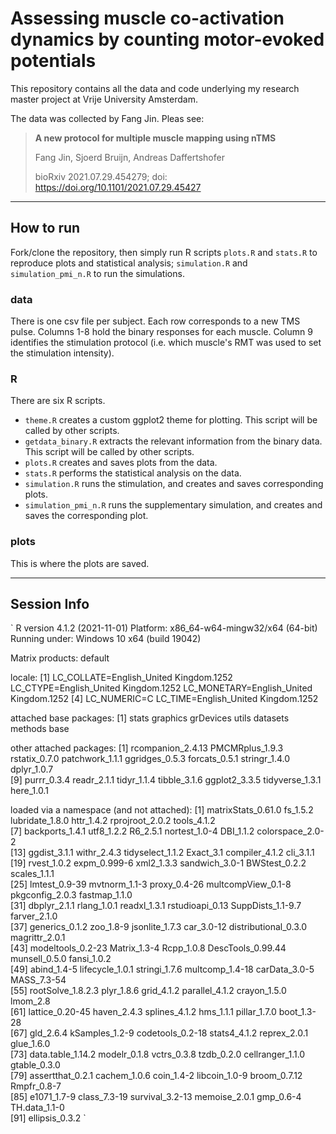 # Assessing muscle co-activation dynamics by counting motor-evoked potentials

This repository contains all the data and code underlying my research master project at Vrije University Amsterdam.

The data was collected by Fang Jin. Pleas see:

> __A new protocol for multiple muscle mapping using nTMS__
> 
> Fang Jin, Sjoerd Bruijn, Andreas Daffertshofer
> 
> bioRxiv 2021.07.29.454279; doi: <https://doi.org/10.1101/2021.07.29.45427>

***

## How to run

Fork/clone the repository, then simply run R scripts `plots.R` and `stats.R` to reproduce plots and statistical analysis; `simulation.R` and `simulation_pmi_n.R` to run the simulations. 

### data

There is one csv file per subject. Each row corresponds to a new TMS pulse. Columns 1-8 hold the binary responses for each muscle. Column 9 identifies the stimulation protocol (i.e. which muscle's RMT was used to set the stimulation intensity).

### R

There are six R scripts.

- `theme.R` creates a custom ggplot2 theme for plotting. This script will be called by other scripts. 
- `getdata_binary.R` extracts the relevant information from the binary data. This script will be called by other scripts.
- `plots.R` creates and saves plots from the data. 
- `stats.R` performs the statistical analysis on the data. 
- `simulation.R` runs the stimulation, and creates and saves corresponding plots. 
- `simulation_pmi_n.R` runs the supplementary simulation, and creates and saves the corresponding plot. 

### plots

This is where the plots are saved. 

***

## Session Info

`
R version 4.1.2 (2021-11-01)
Platform: x86_64-w64-mingw32/x64 (64-bit)
Running under: Windows 10 x64 (build 19042)

Matrix products: default

locale:
[1] LC_COLLATE=English_United Kingdom.1252  LC_CTYPE=English_United Kingdom.1252    LC_MONETARY=English_United Kingdom.1252
[4] LC_NUMERIC=C                            LC_TIME=English_United Kingdom.1252    

attached base packages:
[1] stats     graphics  grDevices utils     datasets  methods   base     

other attached packages:
 [1] rcompanion_2.4.13 PMCMRplus_1.9.3   rstatix_0.7.0     patchwork_1.1.1   ggridges_0.5.3    forcats_0.5.1     stringr_1.4.0     dplyr_1.0.7      
 [9] purrr_0.3.4       readr_2.1.1       tidyr_1.1.4       tibble_3.1.6      ggplot2_3.3.5     tidyverse_1.3.1   here_1.0.1       

loaded via a namespace (and not attached):
 [1] matrixStats_0.61.0   fs_1.5.2             lubridate_1.8.0      httr_1.4.2           rprojroot_2.0.2      tools_4.1.2         
 [7] backports_1.4.1      utf8_1.2.2           R6_2.5.1             nortest_1.0-4        DBI_1.1.2            colorspace_2.0-2    
[13] ggdist_3.1.1         withr_2.4.3          tidyselect_1.1.2     Exact_3.1            compiler_4.1.2       cli_3.1.1           
[19] rvest_1.0.2          expm_0.999-6         xml2_1.3.3           sandwich_3.0-1       BWStest_0.2.2        scales_1.1.1        
[25] lmtest_0.9-39        mvtnorm_1.1-3        proxy_0.4-26         multcompView_0.1-8   pkgconfig_2.0.3      fastmap_1.1.0       
[31] dbplyr_2.1.1         rlang_1.0.1          readxl_1.3.1         rstudioapi_0.13      SuppDists_1.1-9.7    farver_2.1.0        
[37] generics_0.1.2       zoo_1.8-9            jsonlite_1.7.3       car_3.0-12           distributional_0.3.0 magrittr_2.0.1      
[43] modeltools_0.2-23    Matrix_1.3-4         Rcpp_1.0.8           DescTools_0.99.44    munsell_0.5.0        fansi_1.0.2         
[49] abind_1.4-5          lifecycle_1.0.1      stringi_1.7.6        multcomp_1.4-18      carData_3.0-5        MASS_7.3-54         
[55] rootSolve_1.8.2.3    plyr_1.8.6           grid_4.1.2           parallel_4.1.2       crayon_1.5.0         lmom_2.8            
[61] lattice_0.20-45      haven_2.4.3          splines_4.1.2        hms_1.1.1            pillar_1.7.0         boot_1.3-28         
[67] gld_2.6.4            kSamples_1.2-9       codetools_0.2-18     stats4_4.1.2         reprex_2.0.1         glue_1.6.0          
[73] data.table_1.14.2    modelr_0.1.8         vctrs_0.3.8          tzdb_0.2.0           cellranger_1.1.0     gtable_0.3.0        
[79] assertthat_0.2.1     cachem_1.0.6         coin_1.4-2           libcoin_1.0-9        broom_0.7.12         Rmpfr_0.8-7         
[85] e1071_1.7-9          class_7.3-19         survival_3.2-13      memoise_2.0.1        gmp_0.6-4            TH.data_1.1-0       
[91] ellipsis_0.3.2
`
